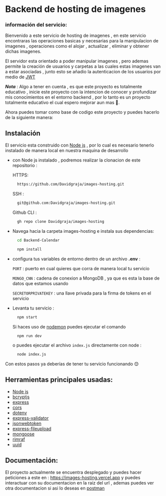 # Backend de hosting de imagenes
### información del servicio:
Bienvenido a este servicio de hosting de imagenes , en este servicio encontraras las operaciones basicas y necesarias para la manipulacion de imagenes , operaciones como el alojar , actualizar , eliminar y obtener dichas imagenes.

El servidor esta orientado a  poder manipular imagenes , pero ademas permite la creación de usuarios y carpetas a las cuales estas imagenes van a estar asociadas , junto esto se añadio la autenticacion de los usuarios por medio de [JWT](https://jwt.io/)

***_Nota_*** : Algo a tener en cuenta ,  es que este  proyecto es totalmente educativo , inicie este proyecto con la intencion de conocer y profundizar mis conocimientos en el entorno backend , por lo tanto es un proyecto totalmente educativo el cual espero mejorar aun mas 🙂.


Ahora puedes tomar como base de codigo este proyecto y puedes hacerlo de la siguiente manera:

## Instalación
El servicio esta construido con [Node js](https://nodejs.org/es) , por lo cual es necesario tenerlo instalado de manera local en nuestra maquina de desarrollo 

- con Node js  instalado , podremos realizar la clonacion de este repositorio :

  HTTPS:

  ```bash
    https://github.com/Davidgraja/images-hosting.git 

  ```

  SSH :
  ```bash
    git@github.com:Davidgraja/images-hosting.git 

  ```

  Github CLI :
  ```bash
    gh repo clone Davidgraja/images-hosting 

  ```

- Navega hacia la carpeta images-hosting e  instala sus dependencias:

  ```bash
    cd Backend-Calendar
  ```
  ```bash
    npm install 
  ```
- configura tus variables de entorno dentro de un archivo __.env__ : 

  `PORT` : puerto en cual quieres que corra de manera local tu servicio 

  `MONGO_CNN` : cadena de conexion a MongoDB , ya que es esta la base de datos que estamos usando

  `SECRETORPRIVATEKEY` : una llave privada para la firma de tokens en el servicio 


- Levanta tu servicio :

  ```bash
    npm start   
  ```
  Si haces uso de  [nodemon](https://www.npmjs.com/package/nodemon) puedes ejecutar el comando 
  ```bash
    npm run dev   
  ```
  
  o puedes ejecutar el archivo `index.js` directamente con node :
  ```bash
    node index.js   
  ```

Con estos pasos ya deberías de tener tu servicio funcionando 😊


## Herramientas principales usadas:
- [Node js](https://nodejs.org/es) 
- [bcryptjs](https://www.npmjs.com/package/bcryptjs)
- [express](https://expressjs.com/es/)
- [cors](https://www.npmjs.com/package/cors)
- [dotenv](https://www.npmjs.com/package/dotenv)
- [express-validator](https://express-validator.github.io/docs)
- [jsonwebtoken](https://www.npmjs.com/package/jsonwebtoken)
- [express-fileupload](https://www.npmjs.com/package/express-fileupload)
- [mongoose](https://mongoosejs.com/)
- [rimraf](https://www.npmjs.com/package/rimraf)
- [uuid](https://www.npmjs.com/package/uuid)
## Documentación: 
El proyecto actualmente se encuentra desplegado  y puedes hacer peticiones a este en : https://images-hosting.vercel.app y puedes interactuar con su documentacion en la raiz del url , ademas puedes ver otra documentacion si asi lo deseas en [postman](https://documenter.getpostman.com/view/23520684/2s946h9sej) 